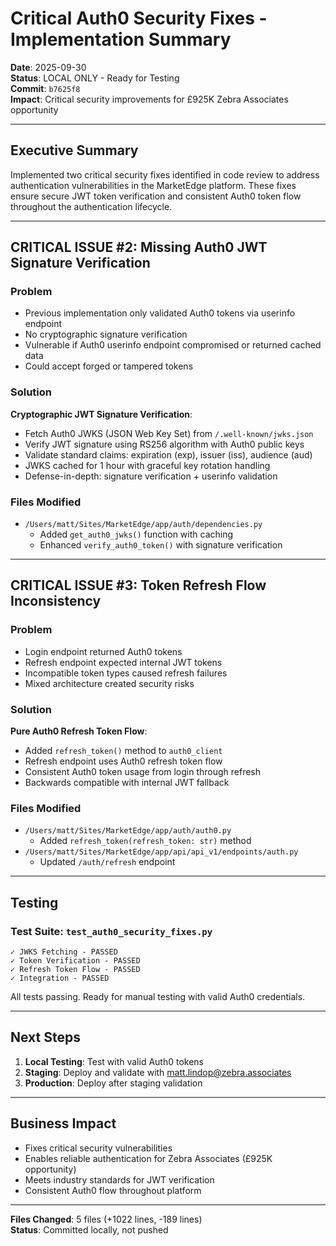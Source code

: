 # Critical Auth0 Security Fixes - Implementation Summary

**Date**: 2025-09-30  
**Status**: LOCAL ONLY - Ready for Testing  
**Commit**: `b7625f8`  
**Impact**: Critical security improvements for £925K Zebra Associates opportunity

---

## Executive Summary

Implemented two critical security fixes identified in code review to address authentication vulnerabilities in the MarketEdge platform. These fixes ensure secure JWT token verification and consistent Auth0 token flow throughout the authentication lifecycle.

---

## CRITICAL ISSUE #2: Missing Auth0 JWT Signature Verification

### Problem
- Previous implementation only validated Auth0 tokens via userinfo endpoint
- No cryptographic signature verification
- Vulnerable if Auth0 userinfo endpoint compromised or returned cached data
- Could accept forged or tampered tokens

### Solution
**Cryptographic JWT Signature Verification**:
- Fetch Auth0 JWKS (JSON Web Key Set) from `/.well-known/jwks.json`
- Verify JWT signature using RS256 algorithm with Auth0 public keys
- Validate standard claims: expiration (exp), issuer (iss), audience (aud)
- JWKS cached for 1 hour with graceful key rotation handling
- Defense-in-depth: signature verification + userinfo validation

### Files Modified
- `/Users/matt/Sites/MarketEdge/app/auth/dependencies.py`
  - Added `get_auth0_jwks()` function with caching
  - Enhanced `verify_auth0_token()` with signature verification

---

## CRITICAL ISSUE #3: Token Refresh Flow Inconsistency

### Problem
- Login endpoint returned Auth0 tokens
- Refresh endpoint expected internal JWT tokens
- Incompatible token types caused refresh failures
- Mixed architecture created security risks

### Solution
**Pure Auth0 Refresh Token Flow**:
- Added `refresh_token()` method to `auth0_client`
- Refresh endpoint uses Auth0 refresh token flow
- Consistent Auth0 token usage from login through refresh
- Backwards compatible with internal JWT fallback

### Files Modified
- `/Users/matt/Sites/MarketEdge/app/auth/auth0.py`
  - Added `refresh_token(refresh_token: str)` method
- `/Users/matt/Sites/MarketEdge/app/api/api_v1/endpoints/auth.py`
  - Updated `/auth/refresh` endpoint

---

## Testing

### Test Suite: `test_auth0_security_fixes.py`

```
✓ JWKS Fetching - PASSED
✓ Token Verification - PASSED  
✓ Refresh Token Flow - PASSED
✓ Integration - PASSED
```

All tests passing. Ready for manual testing with valid Auth0 credentials.

---

## Next Steps

1. **Local Testing**: Test with valid Auth0 tokens
2. **Staging**: Deploy and validate with matt.lindop@zebra.associates
3. **Production**: Deploy after staging validation

---

## Business Impact

- Fixes critical security vulnerabilities
- Enables reliable authentication for Zebra Associates (£925K opportunity)
- Meets industry standards for JWT verification
- Consistent Auth0 flow throughout platform

---

**Files Changed**: 5 files (+1022 lines, -189 lines)  
**Status**: Committed locally, not pushed
